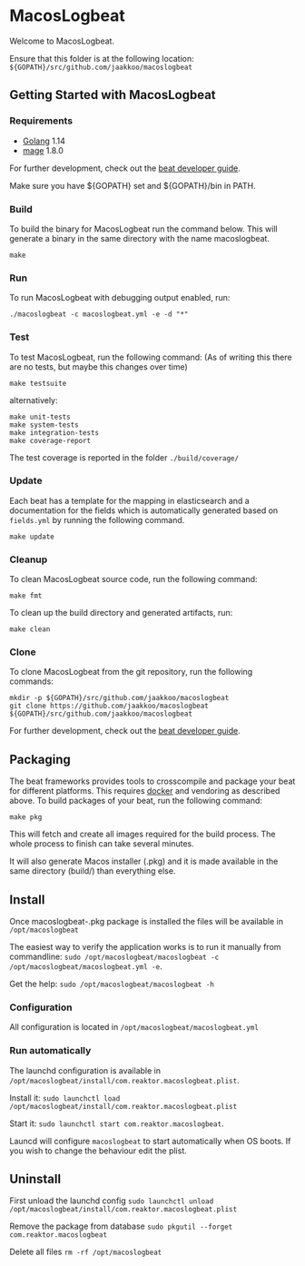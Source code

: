 # MacosLogbeat

Welcome to MacosLogbeat.

Ensure that this folder is at the following location:
`${GOPATH}/src/github.com/jaakkoo/macoslogbeat`

## Getting Started with MacosLogbeat

### Requirements

* [Golang](https://golang.org/dl/) 1.14
* [mage](https://github.com/magefile/mage) 1.8.0

For further development, check out the [beat developer guide](https://www.elastic.co/guide/en/beats/libbeat/current/new-beat.html).

Make sure you have ${GOPATH} set and ${GOPATH}/bin in PATH.

### Build

To build the binary for MacosLogbeat run the command below. This will generate a binary
in the same directory with the name macoslogbeat.

```
make
```


### Run

To run MacosLogbeat with debugging output enabled, run:

```
./macoslogbeat -c macoslogbeat.yml -e -d "*"
```


### Test

To test MacosLogbeat, run the following command:
(As of writing this there are no tests, but maybe this changes over time)

```
make testsuite
```

alternatively:
```
make unit-tests
make system-tests
make integration-tests
make coverage-report
```

The test coverage is reported in the folder `./build/coverage/`

### Update

Each beat has a template for the mapping in elasticsearch and a documentation for the fields
which is automatically generated based on `fields.yml` by running the following command.

```
make update
```


### Cleanup

To clean  MacosLogbeat source code, run the following command:

```
make fmt
```

To clean up the build directory and generated artifacts, run:

```
make clean
```


### Clone

To clone MacosLogbeat from the git repository, run the following commands:

```
mkdir -p ${GOPATH}/src/github.com/jaakkoo/macoslogbeat
git clone https://github.com/jaakkoo/macoslogbeat ${GOPATH}/src/github.com/jaakkoo/macoslogbeat
```


For further development, check out the [beat developer guide](https://www.elastic.co/guide/en/beats/libbeat/current/new-beat.html).


## Packaging

The beat frameworks provides tools to crosscompile and package your beat for different platforms. This requires [docker](https://www.docker.com/) and vendoring as described above. To build packages of your beat, run the following command:

```
make pkg
```

This will fetch and create all images required for the build process. The whole process to finish can take several minutes.

It will also generate Macos installer (.pkg) and it is made available in the same directory (build/) than everything
else.

## Install

Once macoslogbeat-<version>.pkg package is installed the files will be available in `/opt/macoslogbeat`

The easiest way to verify the application works is to run it manually from commandline:
`sudo /opt/macoslogbeat/macoslogbeat -c /opt/macoslogbeat/macoslogbeat.yml -e`. 

Get the help: `sudo /opt/macoslogbeat/macoslogbeat -h`

### Configuration
All configuration is located in `/opt/macoslogbeat/macoslogbeat.yml`

### Run automatically

The launchd configuration is available in `/opt/macoslogbeat/install/com.reaktor.macoslogbeat.plist`.

Install it: `sudo launchctl load /opt/macoslogbeat/install/com.reaktor.macoslogbeat.plist`

Start it: `sudo launchctl start com.reaktor.macoslogbeat`.

Launcd will configure `macoslogbeat` to start automatically when OS boots. If you wish to change the behaviour edit the plist.

## Uninstall

First unload the launchd config
`sudo launchctl unload /opt/macoslogbeat/install/com.reaktor.macoslogbeat.plist`

Remove the package from database
`sudo pkgutil --forget com.reaktor.macoslogbeat`

Delete all files
`rm -rf /opt/macoslogbeat`

